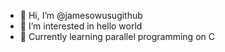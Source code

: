 - 👋 Hi, I’m @jamesowusugithub
- 👀 I’m interested in hello world
- 🌱 Currently learning parallel programming on C
 

<!---
jamesowusugithub/jamesowusugithub is a ✨ special ✨ repository because its `README.md` (this file) appears on your GitHub profile.
You can click the Preview link to take a look at your changes.
--->
